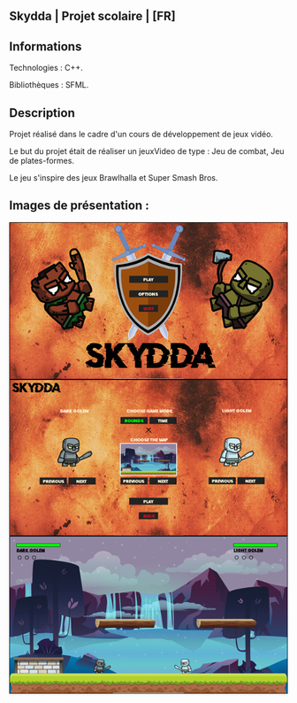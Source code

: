 ## Skydda | Projet scolaire | [FR]

## Informations

Technologies : C++.

Bibliothèques : SFML.

## Description

Projet réalisé dans le cadre d'un cours de développement de jeux vidéo.

Le but du projet était de réaliser un jeuxVideo de type : Jeu de combat, Jeu de plates-formes.

Le jeu s'inspire des jeux Brawlhalla et Super Smash Bros.

## Images de présentation :

<div>
<img align=top src="https://github.com/damien-auversack/Skydda/blob/main/presentation_pictures/picture_01.jpg" width="700px">
<img align=top src="https://github.com/damien-auversack/Skydda/blob/main/presentation_pictures/picture_02.jpg" width="700px">
<img align=top src="https://github.com/damien-auversack/Skydda/blob/main/presentation_pictures/picture_03.jpg" width="700px">
</div>


